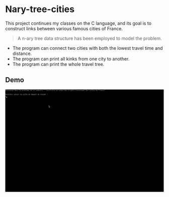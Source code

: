 # Nary-tree-cities
This project continues my classes on the C language, and its goal is to construct links between various famous cities of France.
> A n-ary tree data structure has been employed to model the problem.
- The program can connect two cities with both the lowest travel time and distance.
- The program can print all kinks from one city to another.
- The program can print the whole travel tree.

## Demo
![](demo.gif)